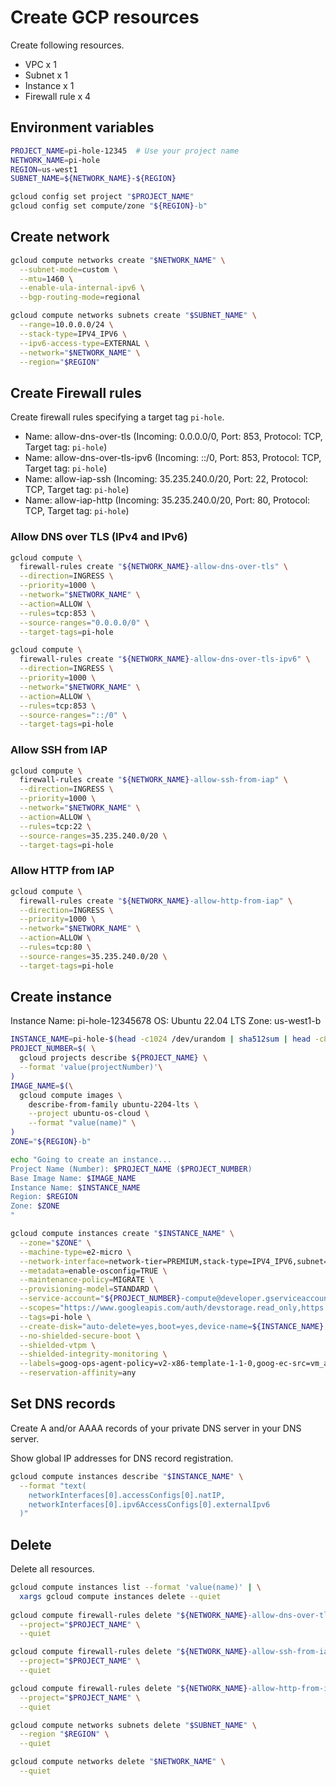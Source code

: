 # Create GCP resources

Create following resources.

- VPC x 1
- Subnet x 1
- Instance x 1
- Firewall rule x 4

## Environment variables

``` bash
PROJECT_NAME=pi-hole-12345  # Use your project name
NETWORK_NAME=pi-hole
REGION=us-west1
SUBNET_NAME=${NETWORK_NAME}-${REGION}

gcloud config set project "$PROJECT_NAME"
gcloud config set compute/zone "${REGION}-b"
```

## Create network

```bash
gcloud compute networks create "$NETWORK_NAME" \
  --subnet-mode=custom \
  --mtu=1460 \
  --enable-ula-internal-ipv6 \
  --bgp-routing-mode=regional

gcloud compute networks subnets create "$SUBNET_NAME" \
  --range=10.0.0.0/24 \
  --stack-type=IPV4_IPV6 \
  --ipv6-access-type=EXTERNAL \
  --network="$NETWORK_NAME" \
  --region="$REGION"
```

## Create Firewall rules

Create firewall rules specifying a target tag `pi-hole`.

- Name: allow-dns-over-tls (Incoming: 0.0.0.0/0, Port: 853, Protocol: TCP, Target tag: `pi-hole`)
- Name: allow-dns-over-tls-ipv6 (Incoming: ::/0, Port: 853, Protocol: TCP, Target tag: `pi-hole`)
- Name: allow-iap-ssh (Incoming: 35.235.240.0/20, Port: 22, Protocol: TCP, Target tag: `pi-hole`)
- Name: allow-iap-http (Incoming: 35.235.240.0/20, Port: 80, Protocol: TCP, Target tag: `pi-hole`)

### Allow DNS over TLS (IPv4 and IPv6)

``` bash
gcloud compute \
  firewall-rules create "${NETWORK_NAME}-allow-dns-over-tls" \
  --direction=INGRESS \
  --priority=1000 \
  --network="$NETWORK_NAME" \
  --action=ALLOW \
  --rules=tcp:853 \
  --source-ranges="0.0.0.0/0" \
  --target-tags=pi-hole

gcloud compute \
  firewall-rules create "${NETWORK_NAME}-allow-dns-over-tls-ipv6" \
  --direction=INGRESS \
  --priority=1000 \
  --network="$NETWORK_NAME" \
  --action=ALLOW \
  --rules=tcp:853 \
  --source-ranges="::/0" \
  --target-tags=pi-hole
```

### Allow SSH from IAP

``` bash
gcloud compute \
  firewall-rules create "${NETWORK_NAME}-allow-ssh-from-iap" \
  --direction=INGRESS \
  --priority=1000 \
  --network="$NETWORK_NAME" \
  --action=ALLOW \
  --rules=tcp:22 \
  --source-ranges=35.235.240.0/20 \
  --target-tags=pi-hole
```

### Allow HTTP from IAP

``` bash
gcloud compute \
  firewall-rules create "${NETWORK_NAME}-allow-http-from-iap" \
  --direction=INGRESS \
  --priority=1000 \
  --network="$NETWORK_NAME" \
  --action=ALLOW \
  --rules=tcp:80 \
  --source-ranges=35.235.240.0/20 \
  --target-tags=pi-hole
```

## Create instance

Instance Name: pi-hole-12345678
OS: Ubuntu 22.04 LTS
Zone: us-west1-b

``` bash
INSTANCE_NAME=pi-hole-$(head -c1024 /dev/urandom | sha512sum | head -c8)
PROJECT_NUMBER=$( \
  gcloud projects describe ${PROJECT_NAME} \
  --format 'value(projectNumber)'\
)
IMAGE_NAME=$(\
  gcloud compute images \
    describe-from-family ubuntu-2204-lts \
    --project ubuntu-os-cloud \
    --format "value(name)" \
)
ZONE="${REGION}-b"

echo "Going to create an instance...
Project Name (Number): $PROJECT_NAME ($PROJECT_NUMBER)
Base Image Name: $IMAGE_NAME
Instance Name: $INSTANCE_NAME
Region: $REGION
Zone: $ZONE
"

gcloud compute instances create "$INSTANCE_NAME" \
  --zone="$ZONE" \
  --machine-type=e2-micro \
  --network-interface=network-tier=PREMIUM,stack-type=IPV4_IPV6,subnet="$SUBNET_NAME" \
  --metadata=enable-osconfig=TRUE \
  --maintenance-policy=MIGRATE \
  --provisioning-model=STANDARD \
  --service-account="${PROJECT_NUMBER}-compute@developer.gserviceaccount.com" \
  --scopes="https://www.googleapis.com/auth/devstorage.read_only,https://www.googleapis.com/auth/logging.write,https://www.googleapis.com/auth/monitoring.write,https://www.googleapis.com/auth/servicecontrol,https://www.googleapis.com/auth/service.management.readonly,https://www.googleapis.com/auth/trace.append" \
  --tags=pi-hole \
  --create-disk="auto-delete=yes,boot=yes,device-name=${INSTANCE_NAME},image=projects/ubuntu-os-cloud/global/images/${IMAGE_NAME},mode=rw,size=30,type=projects/${PROJECT_NAME}/zones/${ZONE}/diskTypes/pd-standard" \
  --no-shielded-secure-boot \
  --shielded-vtpm \
  --shielded-integrity-monitoring \
  --labels=goog-ops-agent-policy=v2-x86-template-1-1-0,goog-ec-src=vm_add-gcloud \
  --reservation-affinity=any
```

## Set DNS records

Create A and/or AAAA records of your private DNS server in your DNS server.

Show global IP addresses for DNS record registration.

``` bash
gcloud compute instances describe "$INSTANCE_NAME" \
  --format "text(
    networkInterfaces[0].accessConfigs[0].natIP,
    networkInterfaces[0].ipv6AccessConfigs[0].externalIpv6
  )"
```


## Delete

Delete all resources.

``` bash
gcloud compute instances list --format 'value(name)' | \
  xargs gcloud compute instances delete --quiet
  
gcloud compute firewall-rules delete "${NETWORK_NAME}-allow-dns-over-tls" \
  --project="$PROJECT_NAME" \
  --quiet

gcloud compute firewall-rules delete "${NETWORK_NAME}-allow-ssh-from-iap" \
  --project="$PROJECT_NAME" \
  --quiet

gcloud compute firewall-rules delete "${NETWORK_NAME}-allow-http-from-iap" \
  --project="$PROJECT_NAME" \
  --quiet

gcloud compute networks subnets delete "$SUBNET_NAME" \
  --region "$REGION" \
  --quiet

gcloud compute networks delete "$NETWORK_NAME" \
  --quiet
```
